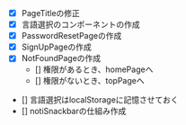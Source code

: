 - [x] PageTitleの修正
- [x] 言語選択のコンポーネントの作成
- [x] PasswordResetPageの作成
- [x] SignUpPageの作成
- [x] NotFoundPageの作成
  - [] 権限があるとき、homePageへ
  - [] 権限がないとき、topPageへ
- [] 言語選択はlocalStorageに記憶させておく
- [] notiSnackbarの仕組み作成